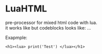 # LuaHTML
pre-processor for mixed html code with lua.  
it works like <?php ... ?> but codeblocks looks like: <lua>...</lua>  

Exapmple:  
```
<h1><lua> print('Test') </lua></h1>
```
